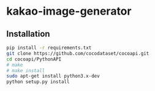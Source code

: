 # kakao-image-generator
## Installation
```bash
pip install -r requirements.txt
git clone https://github.com/cocodataset/cocoapi.git
cd cocoapi/PythonAPI
# make
# make install
sudo apt-get install python3.x-dev
python setup.py install
```